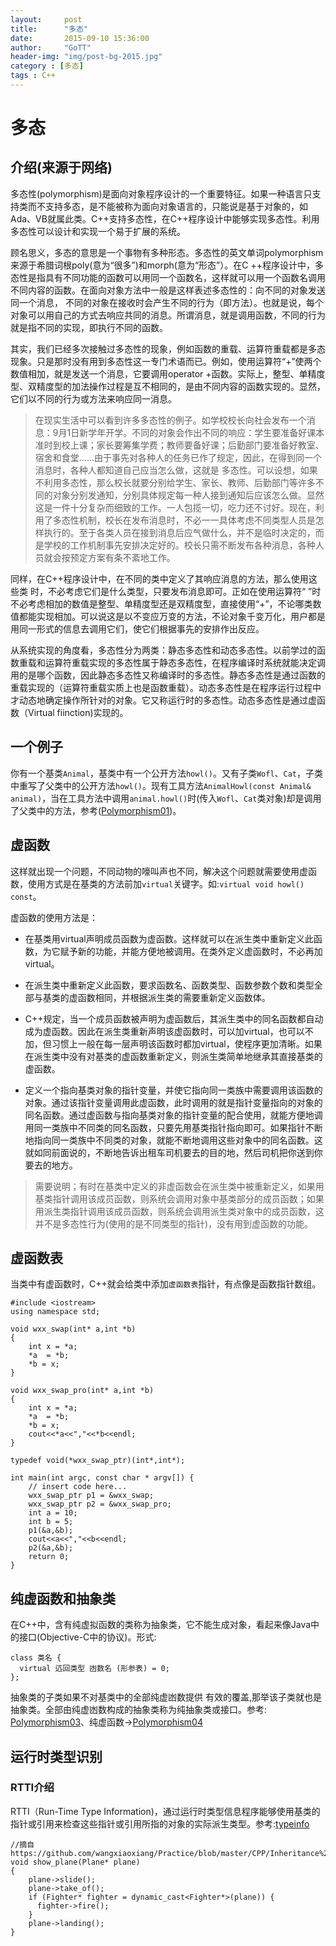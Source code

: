```yaml
---
layout:     post
title:      "多态"
date:       2015-09-10 15:36:00
author:     "GoTT"
header-img: "img/post-bg-2015.jpg"
category : [多态]
tags : C++
---
```


# 多态

## 介绍(来源于网络)

多态性(polymorphism)是面向对象程序设计的一个重要特征。如果一种语言只支持类而不支持多态，是不能被称为面向对象语言的，只能说是基于对象的，如Ada、VB就属此类。C++支持多态性，在C++程序设计中能够实现多态性。利用多态性可以设计和实现一个易于扩展的系统。

顾名思义，多态的意思是一个事物有多种形态。多态性的英文单词polymorphism来源于希腊词根poly(意为“很多”)和morph(意为“形态”）。在C ++程序设计中，多态性是指具有不同功能的函数可以用同一个函数名，这样就可以用一个函数名调用不同内容的函数。在面向对象方法中一般是这样表述多态性的：向不同的对象发送同一个消息， 不同的对象在接收时会产生不同的行为（即方法）。也就是说，每个对象可以用自己的方式去响应共同的消息。所谓消息，就是调用函数，不同的行为就是指不同的实现，即执行不同的函数。

其实，我们已经多次接触过多态性的现象，例如函数的重载、运算符重载都是多态现象。只是那时没有用到多态性这一专门术语而已。例如，使用运算符“+”使两个数值相加，就是发送一个消息，它要调用operator +函数。实际上，整型、单精度型、双精度型的加法操作过程是互不相同的，是由不同内容的函数实现的。显然，它们以不同的行为或方法来响应同一消息。

>在现实生活中可以看到许多多态性的例子。如学校校长向社会发布一个消息：9月1日新学年开学。不同的对象会作出不同的响应：学生要准备好课本准时到校上课；家长要筹集学费；教师要备好课；后勤部门要准备好教室、宿舍和食堂……由于事先对各种人的任务已作了规定，因此，在得到同一个消息时，各种人都知道自己应当怎么做，这就是 多态性。可以设想，如果不利用多态性，那么校长就要分别给学生、家长、教师、后勤部门等许多不同的对象分别发通知，分别具体规定每一种人接到通知后应该怎么做。显然这是一件十分复杂而细致的工作。一人包揽一切，吃力还不讨好。现在，利用了多态性机制，校长在发布消息时，不必一一具体考虑不同类型人员是怎样执行的。至于各类人员在接到消息后应气做什么，并不是临时决定的，而是学校的工作机制事先安排决定好的。校长只需不断发布各种消息，各种人员就会按预定方案有条不紊地工作。

同样，在C++程序设计中，在不同的类中定义了其响应消息的方法，那么使用这些类 时，不必考虑它们是什么类型，只要发布消息即可。正如在使用运算符“ ”时不必考虑相加的数值是整型、单精度型还是双精度型，直接使用“+”，不论哪类数值都能实现相加。可以说这是以不变应万变的方法，不论对象千变万化，用户都是用同一形式的信息去调用它们，使它们根据事先的安排作出反应。

从系统实现的角度看，多态性分为两类：静态多态性和动态多态性。以前学过的函数重载和运算符重载实现的多态性属于静态多态性，在程序编译时系统就能决定调用的是哪个函数，因此静态多态性又称编译时的多态性。静态多态性是通过函数的重载实现的（运算符重载实质上也是函数重载）。动态多态性是在程序运行过程中才动态地确定操作所针对的对象。它又称运行时的多态性。动态多态性是通过虚函数（Virtual fiinction)实现的。

## 一个例子

你有一个基类`Animal`，基类中有一个公开方法`howl()`。又有子类`Wofl`、`Cat`，子类中重写了父类中的公开方法`howl()`。现有工具方法`AnimalHowl(const Animal& animal)`，当在工具方法中调用`animal.howl()`时(传入`Wofl`、`Cat`类对象)却是调用了父类中的方法，参考([Polymorphism01](https://github.com/wangxiaoxiang/Practice/blob/master/CPP/Inheritance%20and%20polymorphism/Polymorphism01.cpp))。


## 虚函数

这样就出现一个问题，不同动物的嚎叫声也不同，解决这个问题就需要使用虚函数，使用方式是在基类的方法前加`virtual`关键字。如:`virtual void howl() const`。

虚函数的使用方法是：

* 在基类用virtual声明成员函数为虚函数。这样就可以在派生类中重新定义此函数，为它赋予新的功能，并能方便地被调用。在类外定义虚函数时，不必再加virtual。

* 在派生类中重新定义此函数，要求函数名、函数类型、函数参数个数和类型全部与基类的虚函数相同，并根据派生类的需要重新定义函数体。

* C++规定，当一个成员函数被声明为虚函数后，其派生类中的同名函数都自动成为虚函数。因此在派生类重新声明该虚函数时，可以加virtual，也可以不加，但习惯上一般在每一层声明该函数时都加virtual，使程序更加清晰。如果在派生类中没有对基类的虚函数重新定义，则派生类简单地继承其直接基类的虚函数。

* 定义一个指向基类对象的指针变量，并使它指向同一类族中需要调用该函数的对象。通过该指针变量调用此虚函数，此时调用的就是指针变量指向的对象的同名函数。通过虚函数与指向基类对象的指针变量的配合使用，就能方便地调用同一类族中不同类的同名函数，只要先用基类指针指向即可。如果指针不断地指向同一类族中不同类的对象，就能不断地调用这些对象中的同名函数。这就如同前面说的，不断地告诉出租车司机要去的目的地，然后司机把你送到你要去的地方。

>需要说明；有时在基类中定义的非虚函数会在派生类中被重新定义，如果用基类指针调用该成员函数，则系统会调用对象中基类部分的成员函数；如果用派生类指针调用该成员函数，则系统会调用派生类对象中的成员函数，这并不是多态性行为(使用的是不同类型的指针)，没有用到虚函数的功能。

## 虚函数表

当类中有虚函数时，C++就会给类中添加`虚函数表`指针，有点像是函数指针数组。

```
#include <iostream>
using namespace std;

void wxx_swap(int* a,int *b)
{
    int x = *a;
    *a  = *b;
    *b = x;
}

void wxx_swap_pro(int* a,int *b)
{
    int x = *a;
    *a  = *b;
    *b = x;
    cout<<*a<<","<<*b<<endl;
}

typedef void(*wxx_swap_ptr)(int*,int*);

int main(int argc, const char * argv[]) {
    // insert code here...
    wxx_swap_ptr p1 = &wxx_swap;
    wxx_swap_ptr p2 = &wxx_swap_pro;
    int a = 10;
    int b = 5;
    p1(&a,&b);
    cout<<a<<","<<b<<endl;
    p2(&a,&b);
    return 0;
}
```

## 纯虚函数和抽象类

在C++中，含有纯虚拟函数的类称为抽象类，它不能生成对象，看起来像Java中的接口(Objective-C中的协议)。形式:

```
class 类名 {
  virtual 迒回类型 凼数名 (形参表) = 0;
};
```

抽象类的子类如果不对基类中的全部纯虚凼数提供 有效的覆盖,那举该子类就也是抽象类。全部由纯虚凼数构成的抽象类称为纯抽象类或接口。参考:
[Polymorphism03](https://github.com/wangxiaoxiang/Practice/blob/master/CPP/Inheritance%20and%20polymorphism/Polymorphism03.cpp)、纯虚函数->[Polymorphism04](https://github.com/wangxiaoxiang/Practice/blob/master/CPP/Inheritance%20and%20polymorphism/Polymorphism04.cpp)

## 运行时类型识别

### RTTI介绍

RTTI（Run-Time Type Information)，通过运行时类型信息程序能够使用基类的指针或引用来检查这些指针或引用所指的对象的实际派生类型。参考:[typeinfo](http://www.cplusplus.com/reference/typeinfo/type_info/)

```
//摘自https://github.com/wangxiaoxiang/Practice/blob/master/CPP/Inheritance%20and%20polymorphism/Polymorphism04.cpp
void show_plane(Plane* plane)
{
    plane->slide();
    plane->take_of();
    if (Fighter* fighter = dynamic_cast<Fighter*>(plane)) {
      fighter->fire();
    }
    plane->landing();
}

```
